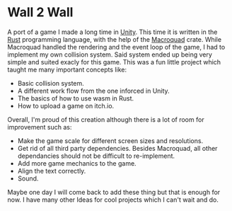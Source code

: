 # Wall 2 Wall
A port of a game I made a long time in [Unity](https://unity.com/). 
This time it is written in the [Rust](https://www.rust-lang.org/) programming language, with the help of the [Macroquad](https://docs.rs/macroquad/latest/macroquad/) crate.
While Macroquad handled the rendering and the event loop of the game, I had to implement my own collision system.
Said system ended up being very simple and suited exacly for this game.
This was a fun little project which taught me many important concepts like:

- Basic collision system.
- A different work flow from the one inforced in Unity.
- The basics of how to use wasm in Rust.
- How to upload a game on itch.io.

Overall, I'm proud of this creation although there is a lot of room for improvement such as:

- Make the game scale for different screen sizes and resolutions.
- Get rid of all third party dependencies. Besides Macroquad, all other dependancies should not be difficult to re-implement.
- Add more game mechanics to the game.
- Align the text correctly.
- Sound.

Maybe one day I will come back to add these thing but that is enough for now.
I have many other Ideas for cool projects which I can't wait and do.